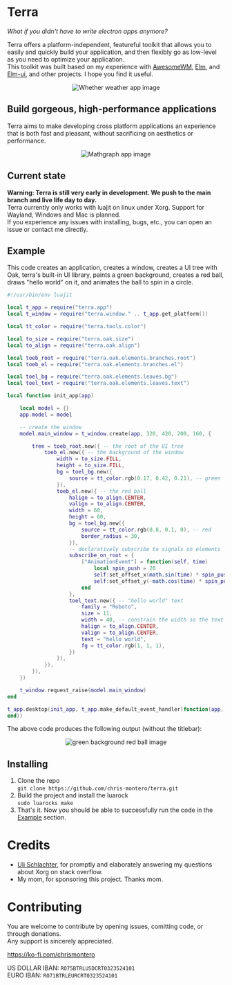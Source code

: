 # Terra
*What if you didn't have to write electron apps anymore?*

Terra offers a platform-independent, featureful toolkit that allows you to easily and quickly build your application, and then flexibly go as low-level as you need to optimize your application.  
This toolkit was built based on my experience with [AwesomeWM](https://github.com/awesomeWM/awesome), [Elm](https://elm-lang.org/), and [Elm-ui](https://github.com/mdgriffith/elm-ui), and other projects. I hope you find it useful.
<p align="center"><img src="https://github.com/chris-montero/terra/blob/master/showcase/whether.png?raw=true" alt="Whether weather app image"></p>

## Build gorgeous, high-performance applications
Terra aims to make developing cross platform applications an experience that is both fast and pleasant, without sacrificing on aesthetics or performance. 
<p align="center"><img src="https://github.com/chris-montero/terra/blob/master/showcase/mathgraph.png?raw=true" alt="Mathgraph app image"></p>

## Current state
**Warning: Terra is still very early in development. We push to the main branch and live life day to day.**  
Terra currently only works with luajit on linux under Xorg. Support for Wayland, Windows and Mac is planned.  
If you experience any issues with installing, bugs, etc., you can open an issue or contact me directly.

## Example
This code creates an application, creates a window, creates a UI tree with Oak, terra's built-in UI library, paints a green background, creates a red ball, draws "hello world" on it, and animates the ball to spin in a circle.
```lua
#!/usr/bin/env luajit

local t_app = require("terra.app")
local t_window = require("terra.window." .. t_app.get_platform())

local tt_color = require("terra.tools.color")

local to_size = require("terra.oak.size")
local to_align = require("terra.oak.align")

local toeb_root = require("terra.oak.elements.branches.root")
local toeb_el = require("terra.oak.elements.branches.el")

local toel_bg = require("terra.oak.elements.leaves.bg")
local toel_text = require("terra.oak.elements.leaves.text")

local function init_app(app)

    local model = {}
    app.model = model

    -- create the window
    model.main_window = t_window.create(app, 320, 420, 200, 160, {

        tree = toeb_root.new({ -- the root of the UI tree
            toeb_el.new({ -- the background of the window
                width = to_size.FILL,
                height = to_size.FILL,
                bg = toel_bg.new({
                    source = tt_color.rgb(0.17, 0.42, 0.21), -- green
                }),
                toeb_el.new({ -- the red ball
                    halign = to_align.CENTER,
                    valign = to_align.CENTER,
                    width = 60,
                    height = 60,
                    bg = toel_bg.new({
                        source = tt_color.rgb(0.8, 0.1, 0), -- red
                        border_radius = 30,
                    }),
                    -- declaratively subscribe to signals on elements
                    subscribe_on_root = { 
                        ["AnimationEvent"] = function(self, time)
                            local spin_push = 20
                            self:set_offset_x(math.sin(time) * spin_push)
                            self:set_offset_y(-math.cos(time) * spin_push)
                        end
                    },
                    toel_text.new({ -- "hello world" text
                        family = "Roboto",
                        size = 11,
                        width = 40, -- constrain the width so the text wraps
                        halign = to_align.CENTER,
                        valign = to_align.CENTER,
                        text = "hello world",
                        fg = tt_color.rgb(1, 1, 1),
                    })
                }),
            }),
        }),
    })

    t_window.request_raise(model.main_window)
end

t_app.desktop(init_app, t_app.make_default_event_handler(function(app, event_type, ...)
end))
```

The above code produces the following output (without the titlebar):
<p align="center"><img src="https://github.com/chris-montero/terra/blob/master/showcase/green_background_red_ball.png?raw=true" alt="green background red ball image"></p>

## Installing
1. Clone the repo  
`git clone https://github.com/chris-montero/terra.git`
2. Build the project and install the luarock  
`sudo luarocks make`
3. That's it. Now you should be able to successfully run the code in the [Example](#Example) section.

# Credits
* [Uli Schlachter](https://github.com/psychon), for promptly and elaborately answering my questions about Xorg on stack overflow.
* My mom, for sponsoring this project. Thanks mom.

# Contributing
You are welcome to contribute by opening issues, comitting code, or through donations.  
Any support is sincerely appreciated.

https://ko-fi.com/chrismontero

US DOLLAR IBAN: `RO75BTRLUSDCRT0323524101`  
EURO IBAN: `RO71BTRLEURCRT0323524101`
